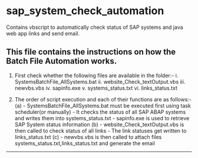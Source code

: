 # sap_system_check_automation
Contains vbscript to automatically check status of SAP systems and java web app links and send email.

This file contains the instructions on how the Batch File Automation works.
------------------------------------------------------------------------------------------------------------
1. First check whether the following files are available in the folder:-
   i.   SystemsBatchFile_AllSystems.bat
   ii.  website_Check_textOutput.vbs
   iii. newvbs.vbs
   iv.  sapinfo.exe
   v.   systems_status.txt
   vi.  links_status.txt

2. The order of script execution and each of their functions are as follows:-
   (a) - SystemsBatchFile_AllSystems.bat must be executed first using task scheduler(or manually)
       - It checks the status of all SAP ABAP systems and writes them into systems_status.txt 
       - sapinfo.exe is used to retrieve SAP System status information
   (b) - website_Check_textOutput.vbs is then called to check status of all links
       - The link statuses get written to links_status.txt
   (c) - newvbs.vbs is then called to attach files systems_status.txt,links_status.txt and generate the email
------------------------------------------------------------------------------------------------------------
     
